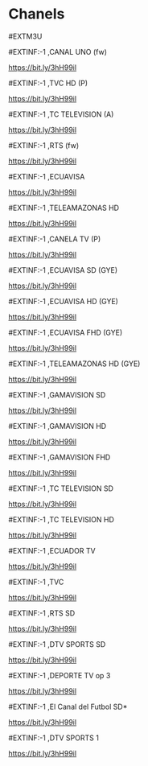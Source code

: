 # Chanels
#EXTM3U

#EXTINF:-1 ,CANAL UNO (fw)

https://bit.ly/3hH99il


#EXTINF:-1 ,TVC HD (P)

https://bit.ly/3hH99il


#EXTINF:-1 ,TC TELEVISION (A)

https://bit.ly/3hH99il


#EXTINF:-1 ,RTS (fw)

https://bit.ly/3hH99il


#EXTINF:-1 ,ECUAVISA

https://bit.ly/3hH99il


#EXTINF:-1 ,TELEAMAZONAS HD

https://bit.ly/3hH99il


#EXTINF:-1 ,CANELA TV (P)

https://bit.ly/3hH99il


#EXTINF:-1 ,ECUAVISA SD (GYE)

https://bit.ly/3hH99il


#EXTINF:-1 ,ECUAVISA HD (GYE)

https://bit.ly/3hH99il


#EXTINF:-1 ,ECUAVISA FHD (GYE)

https://bit.ly/3hH99il


#EXTINF:-1 ,TELEAMAZONAS HD (GYE)

https://bit.ly/3hH99il


#EXTINF:-1 ,GAMAVISION SD

https://bit.ly/3hH99il


#EXTINF:-1 ,GAMAVISION HD

https://bit.ly/3hH99il


#EXTINF:-1 ,GAMAVISION FHD

https://bit.ly/3hH99il


#EXTINF:-1 ,TC TELEVISION SD

https://bit.ly/3hH99il


#EXTINF:-1 ,TC TELEVISION HD

https://bit.ly/3hH99il


#EXTINF:-1 ,ECUADOR TV

https://bit.ly/3hH99il


#EXTINF:-1 ,TVC

https://bit.ly/3hH99il


#EXTINF:-1 ,RTS SD

https://bit.ly/3hH99il


#EXTINF:-1 ,DTV SPORTS SD

https://bit.ly/3hH99il


#EXTINF:-1 ,DEPORTE TV op 3

https://bit.ly/3hH99il


#EXTINF:-1 ,El Canal del Futbol SD*

https://bit.ly/3hH99il


#EXTINF:-1 ,DTV SPORTS 1

https://bit.ly/3hH99il
